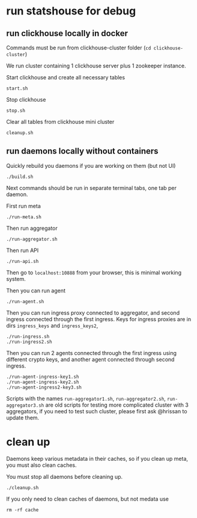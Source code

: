 # run statshouse for debug

## run clickhouse locally in docker

Commands must be run from clickhouse-cluster folder (`cd clickhouse-cluster`)

We run cluster containing 1 clickhouse server plus 1 zookeeper instance.

Start clickhouse and create all necessary tables
```
start.sh
```

Stop clickhouse
```
stop.sh
```

Clear all tables from clickhouse mini cluster
```
cleanup.sh
```

## run daemons locally without containers

Quickly rebuild you daemons if you are working on them (but not UI)
```
./build.sh
```

Next commands should be run in separate terminal tabs, one tab per daemon.

First run meta
```
./run-meta.sh
```

Then run aggregator
```
./run-aggregator.sh
```

Then run API
```
./run-api.sh
```

Then go to `localhost:10888` from your browser, this is minimal working system.

Then you can run agent
```
./run-agent.sh
```

Then you can run ingress proxy connected to aggregator, and second ingress connected through the first ingress.
Keys for ingress proxies are in dirs `ingress_keys` and `ingress_keys2`,
```
./run-ingress.sh
./run-ingress2.sh
```

Then you can run 2 agents connected through the first ingress using different crypto keys,
and another agent connected through second ingress.
```
./run-agent-ingress-key1.sh
./run-agent-ingress-key2.sh
./run-agent-ingress2-key3.sh
```

Scripts with the names `run-aggregator1.sh`, `run-aggregator2.sh`, `run-aggregator3.sh` are old scripts for testing
more complicated cluster with 3 aggregators, if you need to test such cluster, please first ask @hrissan to update them.

# clean up

Daemons keep various metadata in their caches, so if you clean up meta, you must also clean caches.

You must stop all daemons before cleaning up. 
```
./cleanup.sh
```

If you only need to clean caches of daemons, but not medata use
```
rm -rf cache
```
